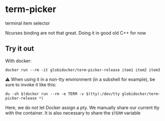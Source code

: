 # term-picker
terminal item selector

Ncurses binding are not that great.
Doing it in good old C++ for now

## Try it out
With docker:
```
docker run --rm -it globidocker/term-picker-release item1 item2 item3
```
:warning: When using it in a non-tty environment (in a subshell for example), be sure to invoke it like this:
```
du -sh $(docker run --rm -e TERM -v $(tty):/dev/tty globidocker/term-picker-release *)
```
Here, we do not let Docker assign a pty. We manually share our current tty with the container. It is also necessary to share the `$TERM` variable
